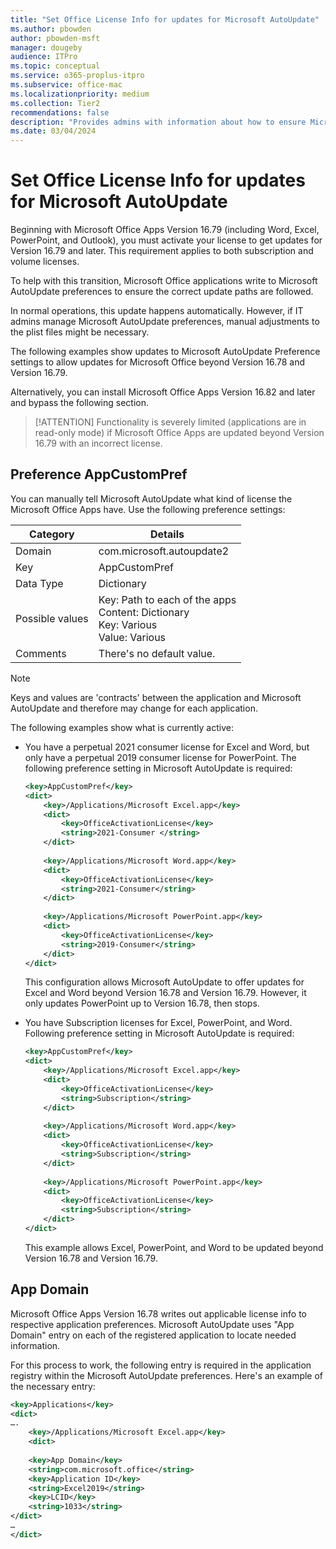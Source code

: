 ```yaml
---
title: "Set Office License Info for updates for Microsoft AutoUpdate"
ms.author: pbowden
author: pbowden-msft
manager: dougeby
audience: ITPro
ms.topic: conceptual
ms.service: o365-proplus-itpro
ms.subservice: office-mac
ms.localizationpriority: medium
ms.collection: Tier2
recommendations: false
description: "Provides admins with information about how to ensure Microsoft Office Apps (Version 16.79 and later) receive updates by activating licenses and adjusting Microsoft AutoUpdate preferences for both subscription and volume licenses."
ms.date: 03/04/2024
---
```


# Set Office License Info for updates for Microsoft AutoUpdate

Beginning with Microsoft Office Apps Version 16.79 (including Word, Excel, PowerPoint, and Outlook), you must activate your license to get updates for Version 16.79 and later. This requirement applies to both subscription and volume licenses.

To help with this transition, Microsoft Office applications write to Microsoft AutoUpdate preferences to ensure the correct update paths are followed.

In normal operations, this update happens automatically. However, if IT admins manage Microsoft AutoUpdate preferences, manual adjustments to the plist files might be necessary.

The following examples show updates to Microsoft AutoUpdate Preference settings to allow updates for Microsoft Office beyond Version 16.78 and Version 16.79.

Alternatively, you can install Microsoft Office Apps Version 16.82 and later and bypass the following section.

> [!ATTENTION]
> Functionality is severely limited (applications are in read-only mode) if Microsoft Office Apps are updated beyond Version 16.79 with an incorrect license.

## Preference AppCustomPref

You can manually tell Microsoft AutoUpdate what kind of license the Microsoft Office Apps have. Use the following preference settings:

| Category   | Details                                                                                   |
|------------|-------------------------------------------------------------------------------------------|
| Domain     | com.microsoft.autoupdate2                                                                |
| Key        | AppCustomPref                                                                             |
| Data Type  | Dictionary                                                                                |
| Possible values | Key: Path to each of the apps <br/> Content: Dictionary <br/> Key: Various <br/> Value: Various|
| Comments   | There's no default value.                                                                |

> [!NOTE]
> Keys and values are 'contracts' between the application and Microsoft AutoUpdate and therefore may change for each application. 

The following examples show what is currently active:
<ul>
<li>You have a perpetual 2021 consumer license for Excel and Word, but only have a perpetual 2019 consumer license for PowerPoint. The following preference setting in Microsoft AutoUpdate is required: 

```xml
<key>AppCustomPref</key> 
<dict>
    <key>/Applications/Microsoft Excel.app</key> 
    <dict> 
    	<key>OfficeActivationLicense</key> 
    	<string>2021-Consumer </string> 
    </dict> 
    
    <key>/Applications/Microsoft Word.app</key> 
    <dict> 
    	<key>OfficeActivationLicense</key> 
    	<string>2021-Consumer</string> 
    </dict> 
    
    <key>/Applications/Microsoft PowerPoint.app</key> 
    <dict> 
    	<key>OfficeActivationLicense</key> 
    	<string>2019-Consumer</string> 
    </dict> 
</dict> 
```

This configuration allows Microsoft AutoUpdate to offer updates for Excel and Word beyond Version 16.78 and Version 16.79. However, it only updates PowerPoint up to Version 16.78, then stops.</li>

<li>You have Subscription licenses for Excel, PowerPoint, and Word. Following preference setting in Microsoft AutoUpdate is required: 

```xml
<key>AppCustomPref</key> 
<dict>
    <key>/Applications/Microsoft Excel.app</key> 
    <dict> 
    	<key>OfficeActivationLicense</key> 
    	<string>Subscription</string> 
    </dict> 
    
    <key>/Applications/Microsoft Word.app</key> 
    <dict> 
    	<key>OfficeActivationLicense</key> 
    	<string>Subscription</string> 
    </dict> 
    
    <key>/Applications/Microsoft PowerPoint.app</key> 
    <dict> 
    	<key>OfficeActivationLicense</key> 
    	<string>Subscription</string> 
    </dict>
</dict>
```
This example allows Excel, PowerPoint, and Word to be updated beyond Version 16.78 and Version 16.79.
</li></ul>

## App Domain

Microsoft Office Apps Version 16.78 writes out applicable license info to respective application preferences. Microsoft AutoUpdate uses "App Domain" entry on each of the registered application to locate needed information. 

For this process to work, the following entry is required in the application registry within the Microsoft AutoUpdate preferences. Here's an example of the necessary entry:

```xml
<key>Applications</key> 
<dict>  
…. 
    <key>/Applications/Microsoft Excel.app</key> 
    <dict> 
    
    <key>App Domain</key> 
    <string>com.microsoft.office</string> 
    <key>Application ID</key> 
    <string>Excel2019</string> 
    <key>LCID</key> 
    <string>1033</string> 
</dict> 
… 
</dict> 
```